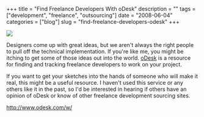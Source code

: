 +++
title = "Find Freelance Developers With oDesk"
description = ""
tags = ["development", "freelance", "outsourcing"]
date = "2008-06-04"
categories = ["blog"]
slug = "find-freelance-developers-odesk"
+++



  <div class="notebook-screenshot"><a href="http://www.odesk.com/w/"><img id='bluga-thumbnail-1296' class='bluga-thumbnail large' src='http://media.konigi.com/bluga/
wt4846e2291ee4d.jpg'/></a></div><p>Designers come up with great ideas, but we aren't always the right people to pull off the technical implementation. If you're like me, you might be itching to get some of those ideas out into the world. <a href="http://www.odesk.com/w/">oDesk</a> is a resource for finding and tracking freelance developers to work on your project. </p>
<p>If you want to get your sketches into the hands of someone who will make it real, this might be a useful resource. I haven't used this service or any others like it in the past, so I'd be interested in hearing if others have an opinion of oDesk or know of other freelance development sourcing sites.</p>
    
  <a href="http://www.odesk.com/w/">http://www.odesk.com/w/</a>
